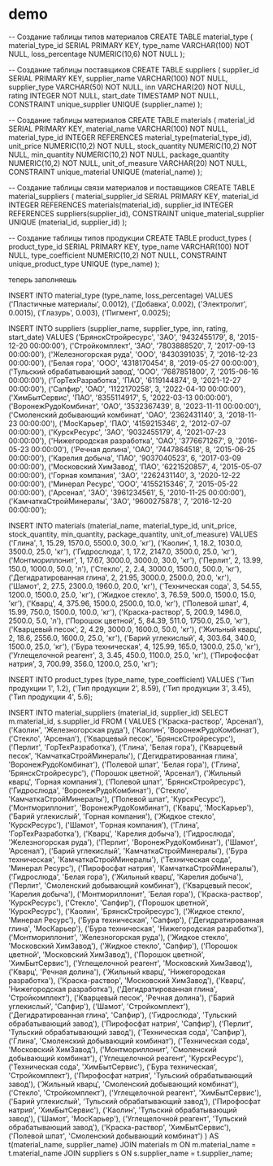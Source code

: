 # demo

-- Создание таблицы типов материалов
CREATE TABLE material_type (
    material_type_id SERIAL PRIMARY KEY,
    type_name VARCHAR(100) NOT NULL,
    loss_percentage NUMERIC(10,6) NOT NULL
);

-- Создание таблицы поставщиков
CREATE TABLE suppliers (
    supplier_id SERIAL PRIMARY KEY,
    supplier_name VARCHAR(100) NOT NULL,
    supplier_type VARCHAR(50) NOT NULL,
    inn VARCHAR(20) NOT NULL,
    rating INTEGER NOT NULL,
    start_date TIMESTAMP NOT NULL,
    CONSTRAINT unique_supplier UNIQUE (supplier_name)
);

-- Создание таблицы материалов
CREATE TABLE materials (
    material_id SERIAL PRIMARY KEY,
    material_name VARCHAR(100) NOT NULL,
    material_type_id INTEGER REFERENCES material_type(material_type_id),
    unit_price NUMERIC(10,2) NOT NULL,
    stock_quantity NUMERIC(10,2) NOT NULL,
    min_quantity NUMERIC(10,2) NOT NULL,
    package_quantity NUMERIC(10,2) NOT NULL,
    unit_of_measure VARCHAR(20) NOT NULL,
    CONSTRAINT unique_material UNIQUE (material_name)
);

-- Создание таблицы связи материалов и поставщиков
CREATE TABLE material_suppliers (
    material_supplier_id SERIAL PRIMARY KEY,
    material_id INTEGER REFERENCES materials(material_id),
    supplier_id INTEGER REFERENCES suppliers(supplier_id),
    CONSTRAINT unique_material_supplier UNIQUE (material_id, supplier_id)
);

-- Создание таблицы типов продукции
CREATE TABLE product_types (
    product_type_id SERIAL PRIMARY KEY,
    type_name VARCHAR(100) NOT NULL,
    type_coefficient NUMERIC(10,2) NOT NULL,
    CONSTRAINT unique_product_type UNIQUE (type_name)
);


теперь заполняешь 

INSERT INTO material_type (type_name, loss_percentage) VALUES
('Пластичные материалы', 0.0012),
('Добавка', 0.002),
('Электролит', 0.0015),
('Глазурь', 0.003),
('Пигмент', 0.0025);

INSERT INTO suppliers (supplier_name, supplier_type, inn, rating, start_date) VALUES
('БрянскСтройресурс', 'ЗАО', '9432455179', 8, '2015-12-20 00:00:00'),
('Стройкомплект', 'ЗАО', '7803888520', 7, '2017-09-13 00:00:00'),
('Железногорская руда', 'ООО', '8430391035', 7, '2016-12-23 00:00:00'),
('Белая гора', 'ООО', '4318170454', 8, '2019-05-27 00:00:00'),
('Тульский обрабатывающий завод', 'ООО', '7687851800', 7, '2015-06-16 00:00:00'),
('ГорТехРазработка', 'ПАО', '6119144874', 9, '2021-12-27 00:00:00'),
('Сапфир', 'ОАО', '1122170258', 3, '2022-04-10 00:00:00'),
('ХимБытСервис', 'ПАО', '8355114917', 5, '2022-03-13 00:00:00'),
('ВоронежРудоКомбинат', 'ОАО', '3532367439', 8, '2023-11-11 00:00:00'),
('Смоленский добывающий комбинат', 'ОАО', '2362431140', 3, '2018-11-23 00:00:00'),
('МосКарьер', 'ПАО', '4159215346', 2, '2012-07-07 00:00:00'),
('КурскРесурс', 'ЗАО', '9032455179', 4, '2021-07-23 00:00:00'),
('Нижегородская разработка', 'ОАО', '3776671267', 9, '2016-05-23 00:00:00'),
('Речная долина', 'ОАО', '7447864518', 8, '2015-06-25 00:00:00'),
('Карелия добыча', 'ПАО', '9037040523', 6, '2017-03-09 00:00:00'),
('Московский ХимЗавод', 'ПАО', '6221520857', 4, '2015-05-07 00:00:00'),
('Горная компания', 'ЗАО', '2262431140', 3, '2020-12-22 00:00:00'),
('Минерал Ресурс', 'ООО', '4155215346', 7, '2015-05-22 00:00:00'),
('Арсенал', 'ЗАО', '3961234561', 5, '2010-11-25 00:00:00'),
('КамчаткаСтройМинералы', 'ЗАО', '9600275878', 7, '2016-12-20 00:00:00');

INSERT INTO materials (material_name, material_type_id, unit_price, stock_quantity, min_quantity, package_quantity, unit_of_measure) VALUES
('Глина', 1, 15.29, 1570.0, 5500.0, 30.0, 'кг'),
('Каолин', 1, 18.2, 1030.0, 3500.0, 25.0, 'кг'),
('Гидрослюда', 1, 17.2, 2147.0, 3500.0, 25.0, 'кг'),
('Монтмориллонит', 1, 17.67, 3000.0, 3000.0, 30.0, 'кг'),
('Перлит', 2, 13.99, 150.0, 1000.0, 50.0, 'л'),
('Стекло', 2, 2.4, 3000.0, 1500.0, 500.0, 'кг'),
('Дегидратированная глина', 2, 21.95, 3000.0, 2500.0, 20.0, 'кг'),
('Шамот', 2, 27.5, 2300.0, 1960.0, 20.0, 'кг'),
('Техническая сода', 3, 54.55, 1200.0, 1500.0, 25.0, 'кг'),
('Жидкое стекло', 3, 76.59, 500.0, 1500.0, 15.0, 'кг'),
('Кварц', 4, 375.96, 1500.0, 2500.0, 10.0, 'кг'),
('Полевой шпат', 4, 15.99, 750.0, 1500.0, 100.0, 'кг'),
('Краска-раствор', 5, 200.9, 1496.0, 2500.0, 5.0, 'л'),
('Порошок цветной', 5, 84.39, 511.0, 1750.0, 25.0, 'кг'),
('Кварцевый песок', 2, 4.29, 3000.0, 1600.0, 50.0, 'кг'),
('Жильный кварц', 2, 18.6, 2556.0, 1600.0, 25.0, 'кг'),
('Барий углекислый', 4, 303.64, 340.0, 1500.0, 25.0, 'кг'),
('Бура техническая', 4, 125.99, 165.0, 1300.0, 25.0, 'кг'),
('Углещелочной реагент', 3, 3.45, 450.0, 1100.0, 25.0, 'кг'),
('Пирофосфат натрия', 3, 700.99, 356.0, 1200.0, 25.0, 'кг');

INSERT INTO product_types (type_name, type_coefficient) VALUES
('Тип продукции 1', 1.2),
('Тип продукции 2', 8.59),
('Тип продукции 3', 3.45),
('Тип продукции 4', 5.6);

INSERT INTO material_suppliers (material_id, supplier_id)
SELECT m.material_id, s.supplier_id FROM (
    VALUES
    ('Краска-раствор', 'Арсенал'),
    ('Каолин', 'Железногорская руда'),
    ('Каолин', 'ВоронежРудоКомбинат'),
    ('Стекло', 'Арсенал'),
    ('Кварцевый песок', 'БрянскСтройресурс'),
    ('Перлит', 'ГорТехРазработка'),
    ('Глина', 'Белая гора'),
    ('Кварцевый песок', 'КамчаткаСтройМинералы'),
    ('Дегидратированная глина', 'ВоронежРудоКомбинат'),
    ('Полевой шпат', 'Белая гора'),
    ('Глина', 'БрянскСтройресурс'),
    ('Порошок цветной', 'Арсенал'),
    ('Жильный кварц', 'Горная компания'),
    ('Полевой шпат', 'БрянскСтройресурс'),
    ('Гидрослюда', 'ВоронежРудоКомбинат'),
    ('Стекло', 'КамчаткаСтройМинералы'),
    ('Полевой шпат', 'КурскРесурс'),
    ('Монтмориллонит', 'ВоронежРудоКомбинат'),
    ('Кварц', 'МосКарьер'),
    ('Барий углекислый', 'Горная компания'),
    ('Жидкое стекло', 'КурскРесурс'),
    ('Шамот', 'Горная компания'),
    ('Глина', 'ГорТехРазработка'),
    ('Кварц', 'Карелия добыча'),
    ('Гидрослюда', 'Железногорская руда'),
    ('Перлит', 'ВоронежРудоКомбинат'),
    ('Шамот', 'Арсенал'),
    ('Барий углекислый', 'КамчаткаСтройМинералы'),
    ('Бура техническая', 'КамчаткаСтройМинералы'),
    ('Техническая сода', 'Минерал Ресурс'),
    ('Пирофосфат натрия', 'КамчаткаСтройМинералы'),
    ('Гидрослюда', 'Белая гора'),
    ('Жильный кварц', 'Карелия добыча'),
    ('Перлит', 'Смоленский добывающий комбинат'),
    ('Кварцевый песок', 'Карелия добыча'),
    ('Монтмориллонит', 'Белая гора'),
    ('Краска-раствор', 'КурскРесурс'),
    ('Стекло', 'Сапфир'),
    ('Порошок цветной', 'КурскРесурс'),
    ('Каолин', 'БрянскСтройресурс'),
    ('Жидкое стекло', 'Минерал Ресурс'),
    ('Бура техническая', 'Сапфир'),
    ('Дегидратированная глина', 'МосКарьер'),
    ('Бура техническая', 'Нижегородская разработка'),
    ('Монтмориллонит', 'Железногорская руда'),
    ('Жидкое стекло', 'Московский ХимЗавод'),
    ('Жидкое стекло', 'Сапфир'),
    ('Порошок цветной', 'Московский ХимЗавод'),
    ('Порошок цветной', 'ХимБытСервис'),
    ('Углещелочной реагент', 'Московский ХимЗавод'),
    ('Кварц', 'Речная долина'),
    ('Жильный кварц', 'Нижегородская разработка'),
    ('Краска-раствор', 'Московский ХимЗавод'),
    ('Кварц', 'Нижегородская разработка'),
    ('Дегидратированная глина', 'Стройкомплект'),
    ('Кварцевый песок', 'Речная долина'),
    ('Барий углекислый', 'Сапфир'),
    ('Шамот', 'Стройкомплект'),
    ('Дегидратированная глина', 'Сапфир'),
    ('Гидрослюда', 'Тульский обрабатывающий завод'),
    ('Пирофосфат натрия', 'Сапфир'),
    ('Перлит', 'Тульский обрабатывающий завод'),
    ('Техническая сода', 'Сапфир'),
    ('Глина', 'Смоленский добывающий комбинат'),
    ('Техническая сода', 'Московский ХимЗавод'),
    ('Монтмориллонит', 'Смоленский добывающий комбинат'),
    ('Углещелочной реагент', 'КурскРесурс'),
    ('Техническая сода', 'ХимБытСервис'),
    ('Бура техническая', 'Стройкомплект'),
    ('Пирофосфат натрия', 'Тульский обрабатывающий завод'),
    ('Жильный кварц', 'Смоленский добывающий комбинат'),
    ('Стекло', 'Стройкомплект'),
    ('Углещелочной реагент', 'ХимБытСервис'),
    ('Барий углекислый', 'Тульский обрабатывающий завод'),
    ('Пирофосфат натрия', 'ХимБытСервис'),
    ('Каолин', 'Тульский обрабатывающий завод'),
    ('Шамот', 'МосКарьер'),
    ('Углещелочной реагент', 'Тульский обрабатывающий завод'),
    ('Краска-раствор', 'ХимБытСервис'),
    ('Полевой шпат', 'Смоленский добывающий комбинат')
) AS t(material_name, supplier_name)
JOIN materials m ON m.material_name = t.material_name
JOIN suppliers s ON s.supplier_name = t.supplier_name;
